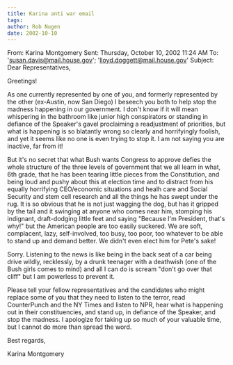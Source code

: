 ```yaml
---
title: Karina anti war email
tags: 
author: Rob Nugen
date: 2002-10-10
---
```


From: Karina Montgomery 
Sent: Thursday, October 10, 2002 11:24 AM
To: 'susan.davis@mail.house.gov'; 'lloyd.doggett@mail.house.gov'
Subject: Dear Representatives,

Greetings!

As one currently represented by one of you, and formerly represented by the
other (ex-Austin, now San Diego) I beseech you both to help stop the madness
happening in our government.  I don't know if it will mean whispering in the
bathroom like junior high conspirators or standing in defiance of the
Speaker's gavel proclaiming a readjustment of priorities, but what is
happening is so blatantly wrong so clearly and horrifyingly foolish, and yet
it seems like no one is even trying to stop it.  I am not saying you are
inactive, far from it!

But it's no secret that what Bush wants Congress to approve defies the whole
structure of the three levels of government that we all learn in what, 6th
grade, that he has been tearing little pieces from the Constitution, and
being loud and pushy about this at election time and to distract from his
equally horrifying CEO/economic situations and healh care and Social
Security and stem cell research and all the things he has swept under the
rug.  It is so obvious that he is not just wagging the dog, but has it
gripped by the tail and it swinging at anyone who comes near him, stomping
his indignant, draft-dodging little feet and saying "Because I'm President,
that's why!" but the American people are too easily suckered.  We are soft,
complacent, lazy, self-involved, too busy, too poor, too whatever to be able
to stand up and demand better.  We didn't even elect him for Pete's sake!

Sorry.  Listening to the news is like being in the back seat of a car being
drive wildly, recklessly, by a drunk teenager with a deathwish (one of the
Bush girls comes to mind) and all I can do is scream "don't go over that
cliff" but I am powerless to prevent it.

Please tell your fellow representatives and the candidates who might replace
some of you that they need to listen to the terror, read CounterPunch and
the NY Times and listen to NPR, hear what is happening out in their
constituencies, and stand up, in defiance of the Speaker, and stop the
madness.  I apologize for taking up so much of your valuable time, but I
cannot do more than spread the word.

Best regards,

Karina Montgomery
